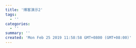 ```yaml
---
title: '博客演示2'
tags:
  - ''
categories:
  - ''
summary: ''
created: 'Mon Feb 25 2019 11:58:58 GMT+0800 (GMT+08:00)'
---
```


